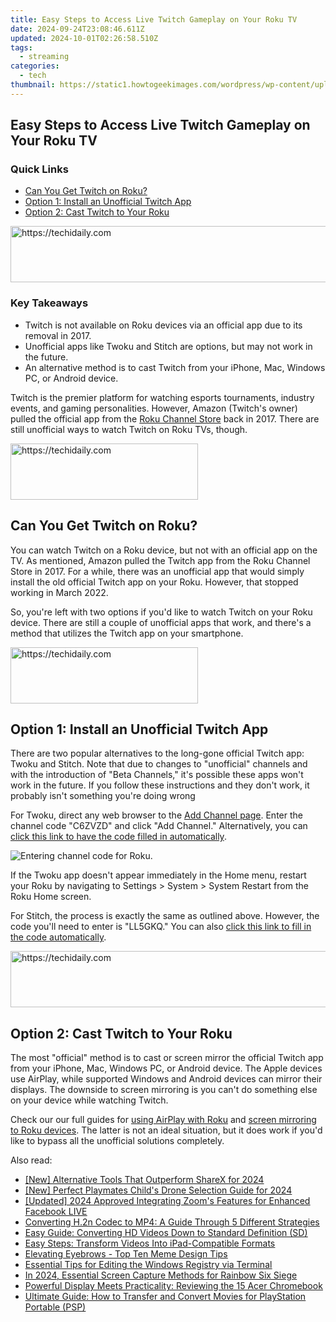 ```yaml
---
title: Easy Steps to Access Live Twitch Gameplay on Your Roku TV
date: 2024-09-24T23:08:46.611Z
updated: 2024-10-01T02:26:58.510Z
tags:
  - streaming
categories:
  - tech
thumbnail: https://static1.howtogeekimages.com/wordpress/wp-content/uploads/2024/03/twitch-on-roku.jpg
---
```


## Easy Steps to Access Live Twitch Gameplay on Your Roku TV

### Quick Links

* [Can You Get Twitch on Roku?](https://win-solutions.techidaily.com/resolved-how-to-overcome-minecraft-server-disconnect-problems/)
* [Option 1: Install an Unofficial Twitch App](https://snapchat-videos.techidaily.com/guide-to-flawless-transition-of-phone-cookies-from-device-to-social-media-for-2024/)
* [Option 2: Cast Twitch to Your Roku](https://tech-recovery.techidaily.com/troubleshooting-tips-for-when-you-encounter-a-missing-user32dll-file/)

<!-- affiliate ads begin -->
<a href="https://ephamedtechinc.pxf.io/c/5597632/2137219/26400" target="_top" id="2137219">
  <img src="//a.impactradius-go.com/display-ad/26400-2137219" border="0" alt="https://techidaily.com" width="728" height="90"/>
</a>
<img height="0" width="0" src="https://ephamedtechinc.pxf.io/i/5597632/2137219/26400" style="position:absolute;visibility:hidden;" border="0" />
<!-- affiliate ads end -->

### Key Takeaways

* Twitch is not available on Roku devices via an official app due to its removal in 2017.
* Unofficial apps like Twoku and Stitch are options, but may not work in the future.
* An alternative method is to cast Twitch from your iPhone, Mac, Windows PC, or Android device.

 Twitch is the premier platform for watching esports tournaments, industry events, and gaming personalities. However, Amazon (Twitch's owner) pulled the official app from the [Roku Channel Store](https://channelstore.roku.com/browse) back in 2017\. There are still unofficial ways to watch Twitch on Roku TVs, though.

<!-- affiliate ads begin -->
<a href="https://laganoo.pxf.io/c/5597632/1484910/16446" target="_top" id="1484910">
  <img src="//a.impactradius-go.com/display-ad/16446-1484910" border="0" alt="https://techidaily.com" width="300" height="90"/>
</a>
<img height="0" width="0" src="https://laganoo.pxf.io/i/5597632/1484910/16446" style="position:absolute;visibility:hidden;" border="0" />
<!-- affiliate ads end -->

##  Can You Get Twitch on Roku?

 You can watch Twitch on a Roku device, but not with an official app on the TV. As mentioned, Amazon pulled the Twitch app from the Roku Channel Store in 2017\. For a while, there was an unofficial app that would simply install the old official Twitch app on your Roku. However, that stopped working in March 2022.

 So, you're left with two options if you'd like to watch Twitch on your Roku device. There are still a couple of unofficial apps that work, and there's a method that utilizes the Twitch app on your smartphone.

<!-- affiliate ads begin -->
<a href="https://aligracehair.sjv.io/c/5597632/1948932/19272" target="_top" id="1948932">
  <img src="//a.impactradius-go.com/display-ad/19272-1948932" border="0" alt="https://techidaily.com" width="300" height="90"/>
</a>
<img height="0" width="0" src="https://aligracehair.sjv.io/i/5597632/1948932/19272" style="position:absolute;visibility:hidden;" border="0" />
<!-- affiliate ads end -->

##  Option 1: Install an Unofficial Twitch App

 There are two popular alternatives to the long-gone official Twitch app: Twoku and Stitch. Note that due to changes to "unofficial" channels and with the introduction of "Beta Channels," it's possible these apps won't work in the future. If you follow these instructions and they don't work, it probably isn't something you're doing wrong

 For Twoku, direct any web browser to the [Add Channel page](https://my.roku.com/account/add). Enter the channel code "C6ZVZD" and click "Add Channel." Alternatively, you can [click this link to have the code filled in automatically](https://my.roku.com/account/add?channel=C6ZVZD).

![Entering channel code for Roku.](https://static1.howtogeekimages.com/wordpress/wp-content/uploads/2024/03/2024-03-22_16-52-23.png) 

 If the Twoku app doesn't appear immediately in the Home menu, restart your Roku by navigating to Settings > System > System Restart from the Roku Home screen.

 For Stitch, the process is exactly the same as outlined above. However, the code you'll need to enter is "LL5GKQ." You can also [click this link to fill in the code automatically](https://my.roku.com/account/add?channel=LL5GKQ).

<!-- affiliate ads begin -->
<a href="https://aligracehair.sjv.io/c/5597632/2087239/19272" target="_top" id="2087239">
  <img src="//a.impactradius-go.com/display-ad/19272-2087239" border="0" alt="https://techidaily.com" width="728" height="90"/>
</a>
<img height="0" width="0" src="https://aligracehair.sjv.io/i/5597632/2087239/19272" style="position:absolute;visibility:hidden;" border="0" />
<!-- affiliate ads end -->

##  Option 2: Cast Twitch to Your Roku

 The most "official" method is to cast or screen mirror the official Twitch app from your iPhone, Mac, Windows PC, or Android device. The Apple devices use AirPlay, while supported Windows and Android devices can mirror their displays. The downside to screen mirroring is you can't do something else on your device while watching Twitch.

 Check our our full guides for [using AirPlay with Roku](https://facebook-video-footage.techidaily.com/new-in-2024-autoplay-youtube-on-phones-without-interruption/) and [screen mirroring to Roku devices](https://some-knowledge.techidaily.com/new-from-zero-to-hero-navigating-youtubes-growth-journey/). The latter is not an ideal situation, but it does work if you'd like to bypass all the unofficial solutions completely.

<ins class="adsbygoogle"
     style="display:block"
     data-ad-format="autorelaxed"
     data-ad-client="ca-pub-7571918770474297"
     data-ad-slot="1223367746"></ins>

<ins class="adsbygoogle"
     style="display:block"
     data-ad-client="ca-pub-7571918770474297"
     data-ad-slot="8358498916"
     data-ad-format="auto"
     data-full-width-responsive="true"></ins>

<span class="atpl-alsoreadstyle">Also read:</span>
<div><ul>
<li><a href="https://digital-screen-recording.techidaily.com/new-alternative-tools-that-outperform-sharex-for-2024/"><u>[New] Alternative Tools That Outperform ShareX for 2024</u></a></li>
<li><a href="https://vp-tips.techidaily.com/new-perfect-playmates-childs-drone-selection-guide-for-2024/"><u>[New] Perfect Playmates Child's Drone Selection Guide for 2024</u></a></li>
<li><a href="https://fox-access.techidaily.com/updated-2024-approved-integrating-zooms-features-for-enhanced-facebook-live/"><u>[Updated] 2024 Approved Integrating Zoom's Features for Enhanced Facebook LIVE</u></a></li>
<li><a href="https://media-tips.techidaily.com/converting-h2n-codec-to-mp4-a-guide-through-5-different-strategies/"><u>Converting H.2n Codec to MP4: A Guide Through 5 Different Strategies</u></a></li>
<li><a href="https://media-tips.techidaily.com/easy-guide-converting-hd-videos-down-to-standard-definition-sd/"><u>Easy Guide: Converting HD Videos Down to Standard Definition (SD)</u></a></li>
<li><a href="https://media-tips.techidaily.com/easy-steps-transform-videos-into-ipad-compatible-formats/"><u>Easy Steps: Transform Videos Into iPad-Compatible Formats</u></a></li>
<li><a href="https://extra-tips.techidaily.com/elevating-eyebrows-top-ten-meme-design-tips/"><u>Elevating Eyebrows - Top Ten Meme Design Tips</u></a></li>
<li><a href="https://win11-tips.techidaily.com/essential-tips-for-editing-the-windows-registry-via-terminal/"><u>Essential Tips for Editing the Windows Registry via Terminal</u></a></li>
<li><a href="https://digital-screen-recording.techidaily.com/in-2024-essential-screen-capture-methods-for-rainbow-six-siege/"><u>In 2024, Essential Screen Capture Methods for Rainbow Six Siege</u></a></li>
<li><a href="https://buynow-info.techidaily.com/powerful-display-meets-practicality-reviewing-the-15-acer-chromebook/"><u>Powerful Display Meets Practicality: Reviewing the 15 Acer Chromebook</u></a></li>
<li><a href="https://media-tips.techidaily.com/ultimate-guide-how-to-transfer-and-convert-movies-for-playstation-portable-psp/"><u>Ultimate Guide: How to Transfer and Convert Movies for PlayStation Portable (PSP)</u></a></li>
</ul></div>

